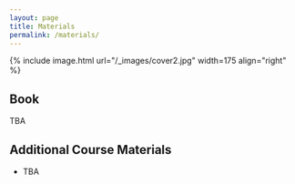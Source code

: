 ```yaml
---
layout: page
title: Materials
permalink: /materials/
---
```


{% include image.html url="/_images/cover2.jpg" width=175 align="right" %}

## Book

TBA

## Additional Course Materials

* TBA
<!-- * [Material #1](http://www.example.com/): how a computer chess player thinks!
* [Material #2](http://www.example.com/): how a computer chess player thinks!
* [Material #3](http://www.example.com/): how a computer chess player thinks!
* [Material #4](http://www.example.com/): how a computer chess player thinks!
* [Material #5](http://www.example.com/): how a computer chess player thinks! -->
